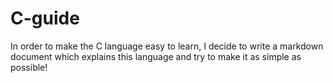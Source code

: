 # C-guide
In order to make the C language easy to learn, I decide to write a markdown document which explains this language and try to make it as simple as possible!
